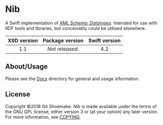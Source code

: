 #  Nib

A Swift implementation of [<cite>XML Schema: Datatypes</cite>](https://www.w3.org/TR/xmlschema11-2/).
Intended for use with RDF tools and libraries, but conceivably could be utilized elsewhere.

| XSD version | Package version | Swift version |
| :---------: | :-------------: | :-----------: |
|     1.1     | _Not released._ |      4.2      |

##  About/Usage  ##

Please see the [Docs](Docs/) directory for general and usage information.

##  License  ##

Copyright ©2018 Gô Shoemake.
<cite>Nib</cite> is made available under the terms of the GNU GPL license, either version 3 or (at your option) any later version.
For more information, see [COPYING](COPYING).
